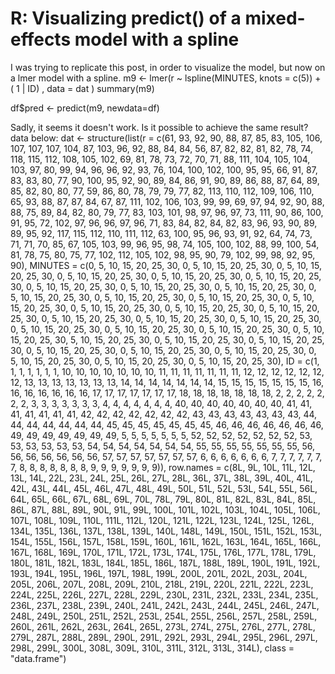 
# R: Visualizing predict() of a mixed-effects model with a spline

I was trying to replicate this post, in order to visualize the model, but now on a lmer model with a spline.
m9 <-  lmer(r  ~ lspline(MINUTES, knots = c(5)) +  ( 1 | ID) , data = dat )
summary(m9)



df$pred <- predict(m9, newdata=df)

Sadly, it seems it doesn't work.
Is it possible to achieve the same result?
data below:
dat <- structure(list(r = c(61, 93, 92, 90, 88, 87, 85, 83, 105, 106, 
                              107, 107, 107, 104, 87, 103, 96, 92, 88, 84, 84, 56, 87, 82, 
                              82, 81, 82, 78, 74, 118, 115, 112, 108, 105, 102, 69, 81, 78, 
                              73, 72, 70, 71, 88, 111, 104, 105, 104, 103, 97, 80, 99, 94, 
                              96, 96, 92, 93, 76, 104, 100, 102, 100, 95, 95, 66, 91, 87, 83, 
                              83, 80, 77, 90, 100, 95, 92, 90, 89, 84, 86, 91, 90, 89, 86, 
                              88, 87, 64, 89, 85, 82, 80, 80, 77, 59, 86, 80, 78, 79, 79, 77, 
                              82, 113, 110, 112, 109, 106, 110, 65, 93, 88, 87, 87, 84, 67, 
                              87, 111, 102, 106, 103, 99, 99, 69, 97, 94, 92, 90, 88, 88, 75, 
                              89, 84, 82, 80, 79, 77, 83, 103, 101, 98, 97, 96, 97, 73, 111, 
                              90, 86, 100, 91, 95, 72, 102, 97, 96, 96, 97, 96, 71, 83, 84, 
                              82, 84, 82, 83, 96, 93, 90, 89, 89, 95, 92, 117, 115, 112, 110, 
                              111, 112, 63, 100, 95, 96, 93, 91, 92, 64, 74, 73, 71, 71, 70, 
                              85, 67, 105, 103, 99, 96, 95, 98, 74, 105, 100, 102, 88, 99, 
                              100, 54, 81, 78, 75, 80, 75, 77, 102, 112, 105, 102, 98, 95, 
                              90, 79, 102, 99, 98, 92, 95, 90), MINUTES = c(0, 5, 10, 15, 20, 
                                                                            25, 30, 0, 5, 10, 15, 20, 25, 30, 0, 5, 10, 15, 20, 25, 30, 0, 
                                                                            5, 10, 15, 20, 25, 30, 0, 5, 10, 15, 20, 25, 30, 0, 5, 10, 15, 
                                                                            20, 25, 30, 0, 5, 10, 15, 20, 25, 30, 0, 5, 10, 15, 20, 25, 30, 
                                                                            0, 5, 10, 15, 20, 25, 30, 0, 5, 10, 15, 20, 25, 30, 0, 5, 10, 
                                                                            15, 20, 25, 30, 0, 5, 10, 15, 20, 25, 30, 0, 5, 10, 15, 20, 25, 
                                                                            30, 0, 5, 10, 15, 20, 25, 30, 0, 5, 10, 15, 20, 25, 30, 0, 5, 
                                                                            10, 15, 20, 25, 30, 0, 5, 10, 15, 20, 25, 30, 0, 5, 10, 15, 20, 
                                                                            25, 30, 0, 5, 10, 15, 20, 25, 30, 0, 5, 10, 15, 20, 25, 30, 0, 
                                                                            5, 10, 15, 20, 25, 30, 0, 5, 10, 15, 20, 25, 30, 0, 5, 10, 15, 
                                                                            20, 25, 30, 5, 10, 15, 20, 25, 30, 0, 5, 10, 15, 20, 25, 30, 
                                                                            0, 5, 10, 15, 20, 25, 30, 0, 5, 10, 15, 20, 25, 30, 0, 5, 10, 
                                                                            15, 20, 25, 30, 0, 5, 10, 15, 20, 25, 30, 0, 5, 10, 15, 20, 25, 
                                                                            30, 0, 5, 10, 15, 20, 25, 30, 0, 5, 10, 15, 20, 25, 30), ID = c(1, 
                                                                                                                                            1, 1, 1, 1, 1, 1, 10, 10, 10, 10, 10, 10, 10, 11, 11, 11, 11, 
                                                                                                                                            11, 11, 11, 12, 12, 12, 12, 12, 12, 12, 13, 13, 13, 13, 13, 13, 
                                                                                                                                            13, 14, 14, 14, 14, 14, 14, 14, 15, 15, 15, 15, 15, 15, 15, 16, 
                                                                                                                                            16, 16, 16, 16, 16, 16, 17, 17, 17, 17, 17, 17, 17, 18, 18, 18, 
                                                                                                                                            18, 18, 18, 18, 2, 2, 2, 2, 2, 2, 2, 3, 3, 3, 3, 3, 3, 3, 4, 
                                                                                                                                            4, 4, 4, 4, 4, 4, 40, 40, 40, 40, 40, 40, 40, 41, 41, 41, 41, 
                                                                                                                                            41, 41, 41, 42, 42, 42, 42, 42, 42, 42, 43, 43, 43, 43, 43, 43, 
                                                                                                                                            43, 44, 44, 44, 44, 44, 44, 44, 45, 45, 45, 45, 45, 45, 45, 46, 
                                                                                                                                            46, 46, 46, 46, 46, 46, 49, 49, 49, 49, 49, 49, 49, 5, 5, 5, 
                                                                                                                                            5, 5, 5, 5, 52, 52, 52, 52, 52, 52, 52, 53, 53, 53, 53, 53, 53, 
                                                                                                                                            54, 54, 54, 54, 54, 54, 54, 55, 55, 55, 55, 55, 55, 55, 56, 56, 
                                                                                                                                            56, 56, 56, 56, 56, 57, 57, 57, 57, 57, 57, 57, 6, 6, 6, 6, 6, 
                                                                                                                                            6, 6, 7, 7, 7, 7, 7, 7, 7, 8, 8, 8, 8, 8, 8, 8, 9, 9, 9, 9, 9, 
                                                                                                                                            9, 9)), row.names = c(8L, 9L, 10L, 11L, 12L, 13L, 14L, 22L, 23L, 
                                                                                                                                                                  24L, 25L, 26L, 27L, 28L, 36L, 37L, 38L, 39L, 40L, 41L, 42L, 43L, 
                                                                                                                                                                  44L, 45L, 46L, 47L, 48L, 49L, 50L, 51L, 52L, 53L, 54L, 55L, 56L, 
                                                                                                                                                                  64L, 65L, 66L, 67L, 68L, 69L, 70L, 78L, 79L, 80L, 81L, 82L, 83L, 
                                                                                                                                                                  84L, 85L, 86L, 87L, 88L, 89L, 90L, 91L, 99L, 100L, 101L, 102L, 
                                                                                                                                                                  103L, 104L, 105L, 106L, 107L, 108L, 109L, 110L, 111L, 112L, 120L, 
                                                                                                                                                                  121L, 122L, 123L, 124L, 125L, 126L, 134L, 135L, 136L, 137L, 138L, 
                                                                                                                                                                  139L, 140L, 148L, 149L, 150L, 151L, 152L, 153L, 154L, 155L, 156L, 
                                                                                                                                                                  157L, 158L, 159L, 160L, 161L, 162L, 163L, 164L, 165L, 166L, 167L, 
                                                                                                                                                                  168L, 169L, 170L, 171L, 172L, 173L, 174L, 175L, 176L, 177L, 178L, 
                                                                                                                                                                  179L, 180L, 181L, 182L, 183L, 184L, 185L, 186L, 187L, 188L, 189L, 
                                                                                                                                                                  190L, 191L, 192L, 193L, 194L, 195L, 196L, 197L, 198L, 199L, 200L, 
                                                                                                                                                                  201L, 202L, 203L, 204L, 205L, 206L, 207L, 208L, 209L, 210L, 218L, 
                                                                                                                                                                  219L, 220L, 221L, 222L, 223L, 224L, 225L, 226L, 227L, 228L, 229L, 
                                                                                                                                                                  230L, 231L, 232L, 233L, 234L, 235L, 236L, 237L, 238L, 239L, 240L, 
                                                                                                                                                                  241L, 242L, 243L, 244L, 245L, 246L, 247L, 248L, 249L, 250L, 251L, 
                                                                                                                                                                  252L, 253L, 254L, 255L, 256L, 257L, 258L, 259L, 260L, 261L, 262L, 
                                                                                                                                                                  263L, 264L, 265L, 273L, 274L, 275L, 276L, 277L, 278L, 279L, 287L, 
                                                                                                                                                                  288L, 289L, 290L, 291L, 292L, 293L, 294L, 295L, 296L, 297L, 298L, 
                                                                                                                                                                  299L, 300L, 308L, 309L, 310L, 311L, 312L, 313L, 314L), class = "data.frame")


        